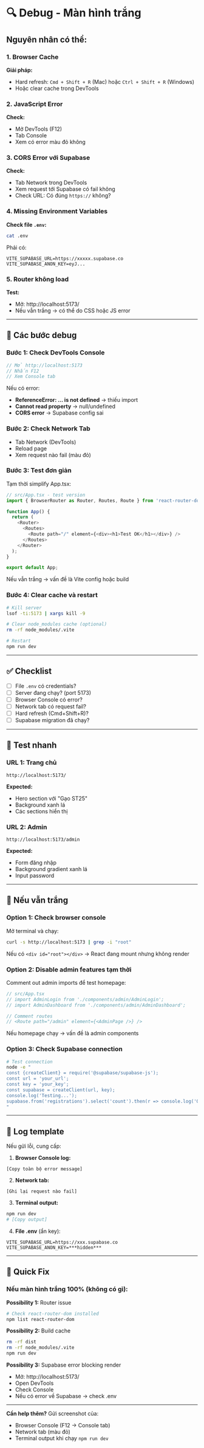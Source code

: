 # 🔍 Debug - Màn hình trắng

## Nguyên nhân có thể:

### 1. Browser Cache
**Giải pháp:**
- Hard refresh: `Cmd + Shift + R` (Mac) hoặc `Ctrl + Shift + R` (Windows)
- Hoặc clear cache trong DevTools

### 2. JavaScript Error
**Check:**
- Mở DevTools (F12)
- Tab Console
- Xem có error màu đỏ không

### 3. CORS Error với Supabase
**Check:**
- Tab Network trong DevTools
- Xem request tới Supabase có fail không
- Check URL: Có đúng `https://` không?

### 4. Missing Environment Variables
**Check file `.env`:**
```bash
cat .env
```

Phải có:
```
VITE_SUPABASE_URL=https://xxxxx.supabase.co
VITE_SUPABASE_ANON_KEY=eyJ...
```

### 5. Router không load
**Test:**
- Mở: http://localhost:5173/
- Nếu vẫn trắng → có thể do CSS hoặc JS error

---

## 🔧 Các bước debug

### Bước 1: Check DevTools Console
```javascript
// Mở http://localhost:5173
// Nhấn F12
// Xem Console tab
```

Nếu có error:
- **ReferenceError: ... is not defined** → thiếu import
- **Cannot read property** → null/undefined
- **CORS error** → Supabase config sai

### Bước 2: Check Network Tab
- Tab Network (DevTools)
- Reload page
- Xem request nào fail (màu đỏ)

### Bước 3: Test đơn giản
Tạm thời simplify App.tsx:

```typescript
// src/App.tsx - test version
import { BrowserRouter as Router, Routes, Route } from 'react-router-dom';

function App() {
  return (
    <Router>
      <Routes>
        <Route path="/" element={<div><h1>Test OK</h1></div>} />
      </Routes>
    </Router>
  );
}

export default App;
```

Nếu vẫn trắng → vấn đề là Vite config hoặc build

### Bước 4: Clear cache và restart
```bash
# Kill server
lsof -ti:5173 | xargs kill -9

# Clear node_modules cache (optional)
rm -rf node_modules/.vite

# Restart
npm run dev
```

---

## ✅ Checklist

- [ ] File `.env` có credentials?
- [ ] Server đang chạy? (port 5173)
- [ ] Browser Console có error?
- [ ] Network tab có request fail?
- [ ] Hard refresh (Cmd+Shift+R)?
- [ ] Supabase migration đã chạy?

---

## 🎯 Test nhanh

### URL 1: Trang chủ
```
http://localhost:5173/
```

**Expected:**
- Hero section với "Gạo ST25"
- Background xanh lá
- Các sections hiển thị

### URL 2: Admin
```
http://localhost:5173/admin
```

**Expected:**
- Form đăng nhập
- Background gradient xanh lá
- Input password

---

## 🚨 Nếu vẫn trắng

### Option 1: Check browser console
Mở terminal và chạy:
```bash
curl -s http://localhost:5173 | grep -i "root"
```

Nếu có `<div id="root"></div>` → React đang mount nhưng không render

### Option 2: Disable admin features tạm thời
Comment out admin imports để test homepage:

```typescript
// src/App.tsx
// import AdminLogin from './components/admin/AdminLogin';
// import AdminDashboard from './components/admin/AdminDashboard';

// Comment routes
// <Route path="/admin" element={<AdminPage />} />
```

Nếu homepage chạy → vấn đề là admin components

### Option 3: Check Supabase connection
```bash
# Test connection
node -e "
const {createClient} = require('@supabase/supabase-js');
const url = 'your_url';
const key = 'your_key';
const supabase = createClient(url, key);
console.log('Testing...');
supabase.from('registrations').select('count').then(r => console.log('OK:', r.data)).catch(e => console.log('ERROR:', e.message));
"
```

---

## 📝 Log template

Nếu gửi lỗi, cung cấp:

1. **Browser Console log:**
```
[Copy toàn bộ error message]
```

2. **Network tab:**
```
[Ghi lại request nào fail]
```

3. **Terminal output:**
```bash
npm run dev
# [Copy output]
```

4. **File .env** (ẩn key):
```
VITE_SUPABASE_URL=https://xxx.supabase.co
VITE_SUPABASE_ANON_KEY=***hidden***
```

---

## 🎯 Quick Fix

### Nếu màn hình trắng 100% (không có gì):

**Possibility 1:** Router issue
```bash
# Check react-router-dom installed
npm list react-router-dom
```

**Possibility 2:** Build cache
```bash
rm -rf dist
rm -rf node_modules/.vite
npm run dev
```

**Possibility 3:** Supabase error blocking render
- Mở: http://localhost:5173/
- Open DevTools
- Check Console
- Nếu có error về Supabase → check .env

---

**Cần help thêm?**
Gửi screenshot của:
- Browser Console (F12 → Console tab)
- Network tab (màu đỏ)
- Terminal output khi chạy `npm run dev`

